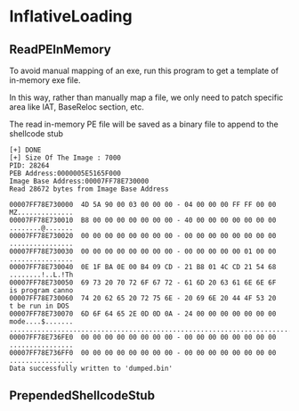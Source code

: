 # InflativeLoading

## ReadPEInMemory
To avoid manual mapping of an exe, run this program to get a template of in-memory exe file.

In this way, rather than manually map a file, we only need to patch specific area like IAT, BaseReloc section, etc.

The read in-memory PE file will be saved as a binary file to append to the shellcode stub

```shell
[+] DONE
[+] Size Of The Image : 7000
PID: 28264
PEB Address:0000005E5165F000
Image Base Address:00007FF78E730000
Read 28672 bytes from Image Base Address

00007FF78E730000  4D 5A 90 00 03 00 00 00 - 04 00 00 00 FF FF 00 00   MZ..............
00007FF78E730010  B8 00 00 00 00 00 00 00 - 40 00 00 00 00 00 00 00   ........@.......
00007FF78E730020  00 00 00 00 00 00 00 00 - 00 00 00 00 00 00 00 00   ................
00007FF78E730030  00 00 00 00 00 00 00 00 - 00 00 00 00 00 01 00 00   ................
00007FF78E730040  0E 1F BA 0E 00 B4 09 CD - 21 B8 01 4C CD 21 54 68   ........!..L.!Th
00007FF78E730050  69 73 20 70 72 6F 67 72 - 61 6D 20 63 61 6E 6E 6F   is program canno
00007FF78E730060  74 20 62 65 20 72 75 6E - 20 69 6E 20 44 4F 53 20   t be run in DOS
00007FF78E730070  6D 6F 64 65 2E 0D 0D 0A - 24 00 00 00 00 00 00 00   mode....$.......
......................................................................................
00007FF78E736FE0  00 00 00 00 00 00 00 00 - 00 00 00 00 00 00 00 00   ................
00007FF78E736FF0  00 00 00 00 00 00 00 00 - 00 00 00 00 00 00 00 00   ................
Data successfully written to 'dumped.bin'
```

## PrependedShellcodeStub
